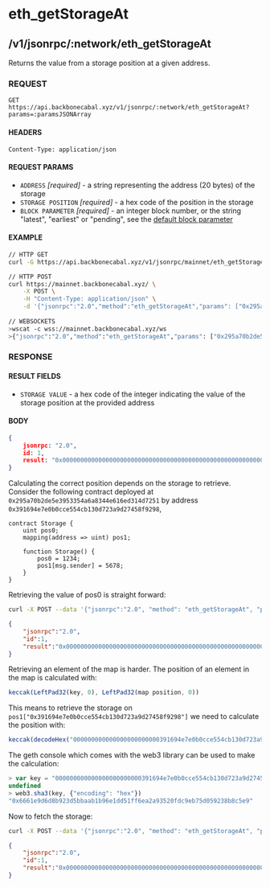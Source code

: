 # eth_getStorageAt

## /v1/jsonrpc/:network/eth_getStorageAt

Returns the value from a storage position at a given address.

### REQUEST

`GET https://api.backbonecabal.xyz/v1/jsonrpc/:network/eth_getStorageAt?params=:paramsJSONArray`

#### HEADERS

`Content-Type: application/json`

#### REQUEST PARAMS
- `ADDRESS` _[required]_ - a string representing the address (20 bytes) of the storage
- `STORAGE POSITION` _[required]_ - a hex code of the position in the storage
- `BLOCK PARAMETER` _[required]_ - an integer block number, or the string "latest", "earliest" or "pending", see the [default block parameter](https://github.com/ethereum/wiki/wiki/JSON-RPC#the-default-block-parameter)

#### EXAMPLE
```bash
// HTTP GET
curl -G https://api.backbonecabal.xyz/v1/jsonrpc/mainnet/eth_getStorageAt --data-urlencode 'params=["0x295a70b2de5e3953354a6a8344e616ed314d7251", "0x6661e9d6d8b923d5bbaab1b96e1dd51ff6ea2a93520fdc9eb75d059238b8c5e9", "latest"]'

// HTTP POST
curl https://mainnet.backbonecabal.xyz/ \
    -X POST \
    -H "Content-Type: application/json" \
    -d '{"jsonrpc":"2.0","method":"eth_getStorageAt","params": ["0x295a70b2de5e3953354a6a8344e616ed314d7251", "0x6661e9d6d8b923d5bbaab1b96e1dd51ff6ea2a93520fdc9eb75d059238b8c5e9", "latest"],"id":1}'
    
// WEBSOCKETS
>wscat -c wss://mainnet.backbonecabal.xyz/ws 
>{"jsonrpc":"2.0","method":"eth_getStorageAt","params": ["0x295a70b2de5e3953354a6a8344e616ed314d7251", "0x6661e9d6d8b923d5bbaab1b96e1dd51ff6ea2a93520fdc9eb75d059238b8c5e9", "latest"],"id":1}
```

### RESPONSE

#### RESULT FIELDS
- `STORAGE VALUE` - a hex code of the integer indicating the value of the storage position at the provided address

#### BODY

```json
{
    jsonrpc: "2.0",
    id: 1,
    result: "0x000000000000000000000000000000000000000000000000000000000000162e"
}
```

Calculating the correct position depends on the storage to retrieve. Consider the following contract deployed at `0x295a70b2de5e3953354a6a8344e616ed314d7251` by address `0x391694e7e0b0cce554cb130d723a9d27458f9298`,

```
contract Storage {
    uint pos0;
    mapping(address => uint) pos1;

    function Storage() {
        pos0 = 1234;
        pos1[msg.sender] = 5678;
    }
}
```
Retrieving the value of pos0 is straight forward:

```bash
curl -X POST --data '{"jsonrpc":"2.0", "method": "eth_getStorageAt", "params": ["0x295a70b2de5e3953354a6a8344e616ed314d7251", "0x0", "latest"], "id": 1}' localhost:8545
```

```json
{
    "jsonrpc":"2.0",
    "id":1,
    "result":"0x00000000000000000000000000000000000000000000000000000000000004d2"
}
```
Retrieving an element of the map is harder. The position of an element in the map is calculated with:

```js
keccak(LeftPad32(key, 0), LeftPad32(map position, 0))
```
This means to retrieve the storage on `pos1["0x391694e7e0b0cce554cb130d723a9d27458f9298"]` we need to calculate the position with:

```js
keccak(decodeHex("000000000000000000000000391694e7e0b0cce554cb130d723a9d27458f9298" + "0000000000000000000000000000000000000000000000000000000000000001"))
```
The geth console which comes with the web3 library can be used to make the calculation:

```js
> var key = "000000000000000000000000391694e7e0b0cce554cb130d723a9d27458f9298" + "0000000000000000000000000000000000000000000000000000000000000001"
undefined
> web3.sha3(key, {"encoding": "hex"})
"0x6661e9d6d8b923d5bbaab1b96e1dd51ff6ea2a93520fdc9eb75d059238b8c5e9"
```

Now to fetch the storage:
```bash
curl -X POST --data '{"jsonrpc":"2.0", "method": "eth_getStorageAt", "params": ["0x295a70b2de5e3953354a6a8344e616ed314d7251", "0x6661e9d6d8b923d5bbaab1b96e1dd51ff6ea2a93520fdc9eb75d059238b8c5e9", "latest"], "id": 1}' localhost:8545
```

```json
{
    "jsonrpc":"2.0",
    "id":1,
    "result":"0x000000000000000000000000000000000000000000000000000000000000162e"
}
```

